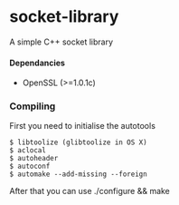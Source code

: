 socket-library
==============

A simple C++ socket library

#### Dependancies

- OpenSSL (>=1.0.1c)


### Compiling

First you need to initialise the autotools

	$ libtoolize (glibtoolize in OS X)
	$ aclocal
	$ autoheader
	$ autoconf
	$ automake --add-missing --foreign

After that you can use ./configure && make

